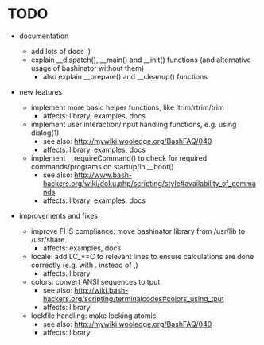 # TODO

* documentation
  * add lots of docs ;)
  * explain __dispatch(), __main() and __init() functions (and alternative usage of bashinator without them)
    * also explain __prepare() and __cleanup() functions

* new features
  * implement more basic helper functions, like ltrim/rtrim/trim
    * affects: library, examples, docs
  * implement user interaction/input handling functions, e.g. using dialog(1)
    * see also: http://mywiki.wooledge.org/BashFAQ/040
    * affects: library, examples, docs
  * implement __requireCommand() to check for required commands/programs on startup/in __boot()
    * see also: http://www.bash-hackers.org/wiki/doku.php/scripting/style#availability_of_commands
    * affects: library, examples, docs

* improvements and fixes
  * improve FHS compliance: move bashinator library from /usr/lib to /usr/share
    * affects: examples, docs
  * locale: add LC_*=C to relevant lines to ensure calculations are done correctly (e.g. with . instead of ,)
    * affects: library
  * colors: convert ANSI sequences to tput
    * see also: http://wiki.bash-hackers.org/scripting/terminalcodes#colors_using_tput
    * affects: library
  * lockfile handling: make locking atomic
    * see also: http://mywiki.wooledge.org/BashFAQ/040
    * affects: library
